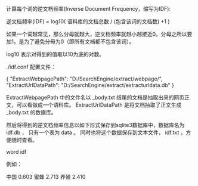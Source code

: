 ﻿计算每个词的逆文档频率(Inverse Document Frequency，缩写为IDF):

逆文档频率(IDF) = log10( 语料库的文档总数 / (包含该词的文档数) +1 )


如果一个词越常见，那么分母就越大，逆文档频率就越小越接近0。分母之所以要加1，是为了避免分母为0（即所有文档都不包含该词）。

log10 表示对得到的值取以10为底的对数。


./idf.conf 配置文件： 

{
	"ExtractWebpagePath": "D:/SearchEngine/extract/webpage/",
	"ExtractUrlDataPath": "D:/SearchEngine/extract/extracturldata.db"
}

ExtractWebpagePath 中的文件名以 _body.txt 结尾的文档是抽取出来的网页正文，可以看做成一个语料库。
ExtractUrlDataPath 是将文档抽取了正文生成 _body.txt 的数据库。



然后将得到的逆文档频率信息以如下形式保存到sqlite3数据库中，数据库名为 idf.db ， 只有一个表为 data 。
同时也将这个数据保存到文本文件， idf.txt ，方便随时查看。

word  idf

例如：

中国  0.603
蜜蜂  2.713
养殖  2.410
